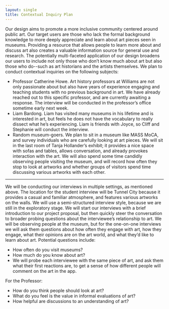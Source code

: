 ```yaml
---
layout: single
title: Contextual Inquiry Plan
---
```


Our design aims to promote a more inclusive community centered around public art. Our target users are those who lack the formal background knowledge to more deeply appreciate and learn about art pieces seen in museums. 
Providing a resource that allows people to learn more about and discuss art also creates a valuable information source for general use and research. The potentially multi-faceted application of our design broadens our users to include not only those who don’t know much about art but also those who do--such as art historians and the artists themselves. We plan to conduct contextual inquiries on the following subjects:

- Professor Catherine Howe. Art history professors at Williams are not only passionate about but also have years of experience engaging and teaching students with no previous background in art. We have already reached out to this specific professor, and are currently awaiting a response. The interview will be conducted in the professor’s office sometime early next week. 
- Liam Bardong. Liam has visited many museums in his lifetime and is interested in art, but feels he does not have the vocabulary to really dissect what he’s experiencing. Liam is friends with Joyce, so Cliff and Stephanie will conduct the interview.
- Random museum-goers. We plan to sit in a museum like MASS MoCA, and survey individuals who are carefully looking at art pieces. We will sit in the last room of Tanja Hollander’s exhibit; it provides a nice space with sofas and tables, allows conversation, and already provokes interaction with the art. We will also spend some time candidly observing people visiting the museum, and will record how often they stop to look at artworks and whether groups of visitors spend time discussing various artworks with each other. 

---
We will be conducting our interviews in multiple settings, as mentioned above. The location for the student interview will be Tunnel City because it provides a casual and familiar atmosphere, and features various artworks on the walls. We will use a semi-structured interview style, because we are still in the exploratory stage. We will start our interviews with a brief introduction to our project proposal, but then quickly steer the conversation to broader probing questions about the interviewee’s relationship to art. We will be observing people at the museum, but for the one-on-one interviews we will ask them questions about how often they engage with art, how they engage, what their opinions are on the art world, and what they’d like to learn about art. Potential questions include:

- How often do you visit museums?
- How much do you know about art?
- We will probe each interviewee with the same piece of art, and ask them what their first reactions are, to get a sense of how different people will comment on the art in the app.

For the Professor:
- How do you think people should look at art?
- What do you feel is the value in informal evaluations of art?
- How helpful are discussions to an understanding of art?


